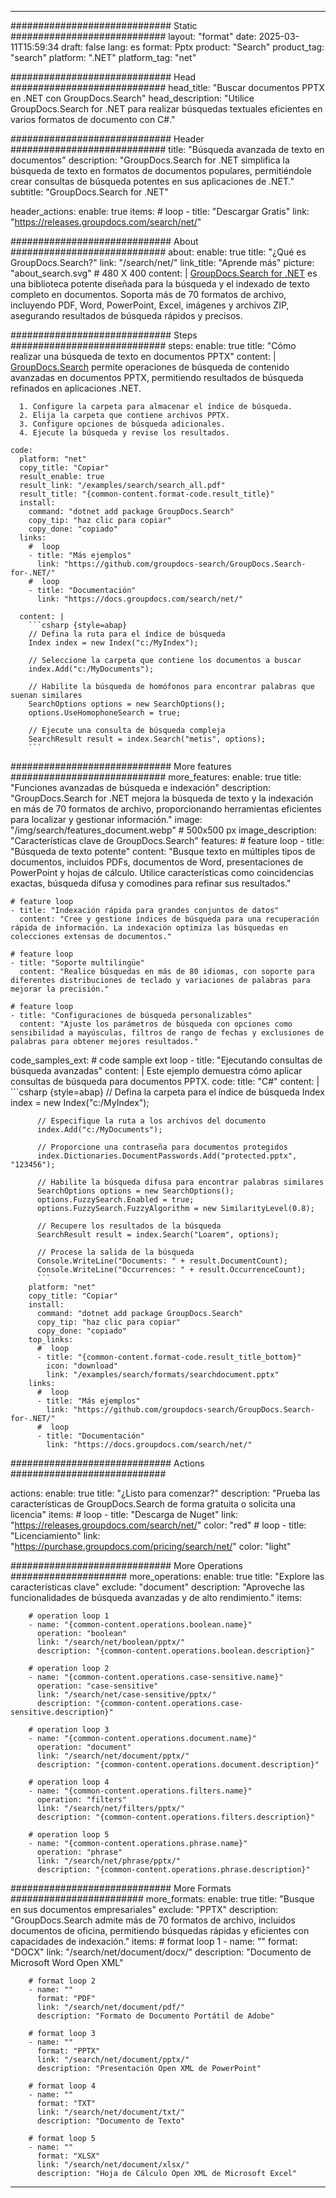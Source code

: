 
---
############################# Static ############################
layout: "format"
date:  2025-03-11T15:59:34
draft: false
lang: es
format: Pptx
product: "Search"
product_tag: "search"
platform: ".NET"
platform_tag: "net"

############################# Head ############################
head_title: "Buscar documentos PPTX en .NET con GroupDocs.Search"
head_description: "Utilice GroupDocs.Search for .NET para realizar búsquedas textuales eficientes en varios formatos de documento con C#."

############################# Header ############################
title: "Búsqueda avanzada de texto en documentos" 
description: "GroupDocs.Search for .NET simplifica la búsqueda de texto en formatos de documentos populares, permitiéndole crear consultas de búsqueda potentes en sus aplicaciones de .NET."
subtitle: "GroupDocs.Search for .NET" 

header_actions:
  enable: true
  items:
    #  loop
    - title: "Descargar Gratis"
      link: "https://releases.groupdocs.com/search/net/"
      
############################# About ############################
about:
    enable: true
    title: "¿Qué es GroupDocs.Search?"
    link: "/search/net/"
    link_title: "Aprende más"
    picture: "about_search.svg" # 480 X 400
    content: |
       [GroupDocs.Search for .NET](/search/net/) es una biblioteca potente diseñada para la búsqueda y el indexado de texto completo en documentos. Soporta más de 70 formatos de archivo, incluyendo PDF, Word, PowerPoint, Excel, imágenes y archivos ZIP, asegurando resultados de búsqueda rápidos y precisos.

############################# Steps ############################
steps:
    enable: true
    title: "Cómo realizar una búsqueda de texto en documentos PPTX"
    content: |
      [GroupDocs.Search](/search/net/) permite operaciones de búsqueda de contenido avanzadas en documentos PPTX, permitiendo resultados de búsqueda refinados en aplicaciones .NET.
      
      1. Configure la carpeta para almacenar el índice de búsqueda.
      2. Elija la carpeta que contiene archivos PPTX.
      3. Configure opciones de búsqueda adicionales.
      4. Ejecute la búsqueda y revise los resultados.
   
    code:
      platform: "net"
      copy_title: "Copiar"
      result_enable: true
      result_link: "/examples/search/search_all.pdf"
      result_title: "{common-content.format-code.result_title}"
      install:
        command: "dotnet add package GroupDocs.Search"
        copy_tip: "haz clic para copiar"
        copy_done: "copiado"
      links:
        #  loop
        - title: "Más ejemplos"
          link: "https://github.com/groupdocs-search/GroupDocs.Search-for-.NET/"
        #  loop
        - title: "Documentación"
          link: "https://docs.groupdocs.com/search/net/"
          
      content: |
        ```csharp {style=abap}
        // Defina la ruta para el índice de búsqueda
        Index index = new Index("c:/MyIndex");

        // Seleccione la carpeta que contiene los documentos a buscar
        index.Add("c:/MyDocuments");

        // Habilite la búsqueda de homófonos para encontrar palabras que suenan similares
        SearchOptions options = new SearchOptions();
        options.UseHomophoneSearch = true;

        // Ejecute una consulta de búsqueda compleja
        SearchResult result = index.Search("metis", options);
        ```            

############################# More features ############################
more_features:
  enable: true
  title: "Funciones avanzadas de búsqueda e indexación"
  description: "GroupDocs.Search for .NET mejora la búsqueda de texto y la indexación en más de 70 formatos de archivo, proporcionando herramientas eficientes para localizar y gestionar información."
  image: "/img/search/features_document.webp" # 500x500 px
  image_description: "Características clave de GroupDocs.Search"
  features:
    # feature loop
    - title: "Búsqueda de texto potente"
      content: "Busque texto en múltiples tipos de documentos, incluidos PDFs, documentos de Word, presentaciones de PowerPoint y hojas de cálculo. Utilice características como coincidencias exactas, búsqueda difusa y comodines para refinar sus resultados."

    # feature loop
    - title: "Indexación rápida para grandes conjuntos de datos"
      content: "Cree y gestione índices de búsqueda para una recuperación rápida de información. La indexación optimiza las búsquedas en colecciones extensas de documentos."

    # feature loop
    - title: "Soporte multilingüe"
      content: "Realice búsquedas en más de 80 idiomas, con soporte para diferentes distribuciones de teclado y variaciones de palabras para mejorar la precisión."

    # feature loop
    - title: "Configuraciones de búsqueda personalizables"
      content: "Ajuste los parámetros de búsqueda con opciones como sensibilidad a mayúsculas, filtros de rango de fechas y exclusiones de palabras para obtener mejores resultados."
      
  code_samples_ext:
    # code sample ext loop
    - title: "Ejecutando consultas de búsqueda avanzadas"
      content: |
        Este ejemplo demuestra cómo aplicar consultas de búsqueda para documentos PPTX.
      code:
        title: "C#"
        content: |
          ```csharp {style=abap}
          // Defina la carpeta para el índice de búsqueda
          Index index = new Index("c:/MyIndex");
              
          // Especifique la ruta a los archivos del documento
          index.Add("c:/MyDocuments");

          // Proporcione una contraseña para documentos protegidos
          index.Dictionaries.DocumentPasswords.Add("protected.pptx", "123456");

          // Habilite la búsqueda difusa para encontrar palabras similares
          SearchOptions options = new SearchOptions();
          options.FuzzySearch.Enabled = true;
          options.FuzzySearch.FuzzyAlgorithm = new SimilarityLevel(0.8);

          // Recupere los resultados de la búsqueda
          SearchResult result = index.Search("Loarem", options);
          
          // Procese la salida de la búsqueda
          Console.WriteLine("Documents: " + result.DocumentCount);
          Console.WriteLine("Occurrences: " + result.OccurrenceCount);
          ```
        platform: "net"
        copy_title: "Copiar"
        install:
          command: "dotnet add package GroupDocs.Search"
          copy_tip: "haz clic para copiar"
          copy_done: "copiado"
        top_links:
          #  loop
          - title: "{common-content.format-code.result_title_bottom}"
            icon: "download"
            link: "/examples/search/formats/searchdocument.pptx"
        links:
          #  loop
          - title: "Más ejemplos"
            link: "https://github.com/groupdocs-search/GroupDocs.Search-for-.NET/"
          #  loop
          - title: "Documentación"
            link: "https://docs.groupdocs.com/search/net/"
            

            


############################# Actions ############################

actions:
  enable: true
  title: "¿Listo para comenzar?"
  description: "Prueba las características de GroupDocs.Search de forma gratuita o solicita una licencia"
  items:
    #  loop
    - title: "Descarga de Nuget"
      link: "https://releases.groupdocs.com/search/net/"
      color: "red"
        #  loop
    - title: "Licenciamiento"
      link: "https://purchase.groupdocs.com/pricing/search/net/"
      color: "light"


############################# More Operations #####################
more_operations:
    enable: true
    title: "Explore las características clave"
    exclude: "document"
    description: "Aproveche las funcionalidades de búsqueda avanzadas y de alto rendimiento."
    items: 
          
        # operation loop 1
        - name: "{common-content.operations.boolean.name}"
          operation: "boolean"
          link: "/search/net/boolean/pptx/"
          description: "{common-content.operations.boolean.description}"

        # operation loop 2
        - name: "{common-content.operations.case-sensitive.name}"
          operation: "case-sensitive"
          link: "/search/net/case-sensitive/pptx/"
          description: "{common-content.operations.case-sensitive.description}"

        # operation loop 3
        - name: "{common-content.operations.document.name}"
          operation: "document"
          link: "/search/net/document/pptx/"
          description: "{common-content.operations.document.description}"

        # operation loop 4
        - name: "{common-content.operations.filters.name}"
          operation: "filters"
          link: "/search/net/filters/pptx/"
          description: "{common-content.operations.filters.description}"

        # operation loop 5
        - name: "{common-content.operations.phrase.name}"
          operation: "phrase"
          link: "/search/net/phrase/pptx/"
          description: "{common-content.operations.phrase.description}"
          
        
          
############################# More Formats ########################
more_formats:
    enable: true
    title: "Busque en sus documentos empresariales"
    exclude: "PPTX"
    description: "GroupDocs.Search admite más de 70 formatos de archivo, incluidos documentos de oficina, permitiendo búsquedas rápidas y eficientes con capacidades de indexación."
    items: 
        # format loop 1
        - name: ""
          format: "DOCX"
          link: "/search/net/document/docx/"
          description: "Documento de Microsoft Word Open XML"
          
        # format loop 2
        - name: ""
          format: "PDF"
          link: "/search/net/document/pdf/"
          description: "Formato de Documento Portátil de Adobe"
          
        # format loop 3
        - name: ""
          format: "PPTX"
          link: "/search/net/document/pptx/"
          description: "Presentación Open XML de PowerPoint"

        # format loop 4
        - name: ""
          format: "TXT"
          link: "/search/net/document/txt/"
          description: "Documento de Texto"
          
        # format loop 5
        - name: ""
          format: "XLSX"
          link: "/search/net/document/xlsx/"
          description: "Hoja de Cálculo Open XML de Microsoft Excel"
  

---